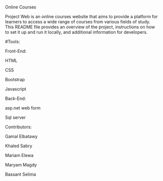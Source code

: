 Online Courses

Project Web is an online courses website that aims to provide a platform for learners to access a wide range of courses from various fields of study. This README file provides an overview of the project, instructions on how to set it up and run it locally, and additional information for developers.

#Tools:

Front-End:

HTML

CSS

Bootstrap

Javascript

Back-End:

asp.net web form 

Sql server

Contributors:

Gamal  Elbatawy

Khaled Sabry

Mariam Elewa

Maryam Magdy

Bassant Selima

